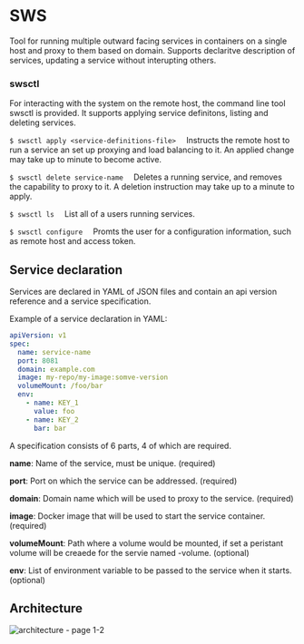 # SWS #

Tool for running multiple outward facing services in containers on a single host and proxy to them based on domain.
Supports declaritve description of services, updating a service without interupting others.

### swsctl ##
For interacting with the system on the remote host, the command line tool swsctl is provided. It supports applying service definitons, listing and deleting services.

`$ swsctl apply <service-definitions-file>  `
Instructs the remote host to run a service an set up proxying and load balancing to it. An applied change may take up to minute to become active.

`$ swsctl delete service-name  `
Deletes a running service, and removes the capability to proxy to it. A deletion instruction may take up to a minute to apply.

`$ swsctl ls  `
List all of a users running services.

`$ swsctl configure  `
Promts the user for a configuration information, such as remote host and access token.

## Service declaration ##
Services are declared in YAML of JSON files and contain an api version reference and a service specification.

Example of a service declaration in YAML:
```yaml
apiVersion: v1
spec:
  name: service-name
  port: 8081
  domain: example.com
  image: my-repo/my-image:somve-version
  volumeMount: /foo/bar
  env:
    - name: KEY_1
      value: foo
    - name: KEY_2
      bar: bar
```

A specification consists of 6 parts, 4 of which are required.

**name**: Name of the service, must be unique. (required) 

**port**: Port on which the service can be addressed. (required)

**domain**: Domain name which will be used to proxy to the service. (required)

**image**: Docker image that will be used to start the service container. (required)

**volumeMount**: Path where a volume would be mounted, if set a peristant volume will be creaede for the servie named <service-name>-volume. (optional)

**env**: List of environment variable to be passed to the service when it starts. (optional)

## Architecture ##
![architecture - page 1-2](https://user-images.githubusercontent.com/9406331/36811484-47e2e3fe-1cce-11e8-80c9-e0ea7a9204eb.png)


